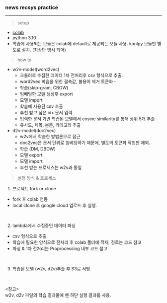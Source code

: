 ### news recsys practice 
<hr>

> setup  

- [colab](https://colab.research.google.com/)
- python 3.10
- 학습에 사용되는 모듈은 colab에 default로 제공되는 모듈 사용. konlpy 모듈만 별도로 설치. (최상단 명시 되어)

> how to

- w2v-model(word2vec)
    - 크롤러로 수집한 데이터 1차 전처리후 csv 형식으로 추출.
    - word2vec 학습을 위한 결측값, 불용어 제거 토큰화 - 
    - 학습(skip-gram, CBOW)
    - 임베딩한 모델 생성후 export 
    - 모델 import 
    - 학습에 사용된 csv 호출 
    - 추천 받고 싶은 idx 문서 입력
    - 입력한 문서 기반 학습된 모델에서 cosine similarity를 통해 상위 5개 추출 
    - 유사도, 제목, 본문, 카테고리 추출 
- d2v-model(doc2vec)
    - w2v에서 학습한 방법론으로 접근 
    - doc2vec은 문서 단위로 임베딩하기 때문에, 별도의 토큰화 작업만 제외. 
    - 학습 (DM, DBOW)
    - 모델 export 
    - 모델 import 
    - 추천 받는 프로세스는 w2v과 동일 


> 실행 방식 & 프로세스 

1. 프로젝트 fork or clone  

* fork 후 colab 연동 
* local clone 후 google cloud 업로드 후 실행. 

<br>

2. lambda에서 수집중인 데이터 파싱  
* csv 형식으로 추출
* 학습에 필요한 양식으로 전처리 후 colab 폴더에 적재, 경로는 코드 참고
* 파싱 & 1차 전처리는 Proprocessing 내부 코드 참고

<br>

3. 학습된 모델 (w2v, d2v)추출 후 S3로 서빙 

<br>

<참고>
<br>
w2v, d2v 파일의 학습 결과물에 맨 하단 실행 결과를 사용.